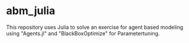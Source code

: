 # abm_julia

This repository uses Julia to solve an exercise for agent based modeling using "Agents.jl" and "BlackBoxOptimize" for Parametertuning.
